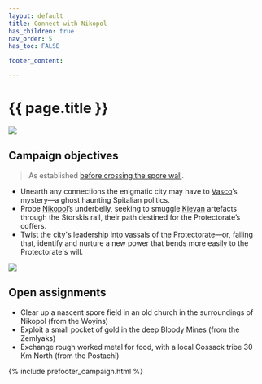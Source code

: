 ```yaml
---
layout: default
title: Connect with Nikopol
has_children: true
nav_order: 5
has_toc: FALSE

footer_content: 

---
```


# {{ page.title }}

![](https://img2.storyblok.com/4000x2323/filters:quality(90)/f/72501/5076x2948/1d79ad3218/pollen-thundestorm.png)

## Campaign objectives

> As established [before crossing the spore wall](https://terra-campaigns.github.io/degenesis/campaigns/ConnectNikopol/ToNikopol3a/#the-cliques-mission-in-nikopol).

- Unearth any connections the enigmatic city may have to [Vasco](https://degenesis.com/world/bio/spitalians/vasco)’s mystery—a ghost haunting Spitalian politics.
- Probe [Nikopol](../../locations/Nikopol.md)’s underbelly, seeking to smuggle [Kievan](../../locations/Kiev.md) artefacts through the Storskis rail, their path destined for the Protectorate’s coffers.
- Twist the city's leadership into vassals of the Protectorate—or, failing that, identify and nurture a new power that bends more easily to the Protectorate's will.

![](https://i.imgur.com/N81zDfI.png)

## Open assignments

- Clear up a nascent spore field in an old church in the surroundings of Nikopol (from the Woyins)
- Exploit a small pocket of gold in the deep Bloody Mines (from the Zemlyaks)
- Exchange rough worked metal for food, with a local Cossack tribe 30 Km North (from the Postachi)

{% include prefooter_campaign.html %}
